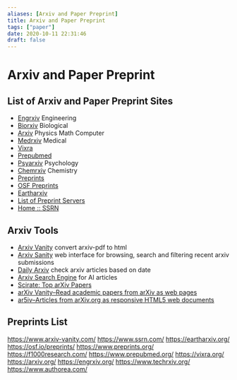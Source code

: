 ```yaml
---
aliases: [Arxiv and Paper Preprint]
title: Arxiv and Paper Preprint
tags: ["paper"]
date: 2020-10-11 22:31:46
draft: false
---
```


# Arxiv and Paper Preprint

## List of Arxiv and Paper Preprint Sites

- [Engrxiv](https://engrxiv.org/) Engineering
- [Biorxiv](https://www.biorxiv.org/) Biological
- [Arxiv](https://arxiv.org/) Physics Math Computer
- [Medrxiv](https://www.medrxiv.org/) Medical
- [Vixra](https://vixra.org/)
- [Prepubmed](https://www.prepubmed.org/)
- [Psyarxiv](https://psyarxiv.com/) Psychology
- [Chemrxiv](https://chemrxiv.org/) Chemistry
- [Preprints](https://www.preprints.org/)
- [OSF Preprints](https://osf.io/preprints/)
- [Eartharxiv](https://eartharxiv.org/)
- [List of Preprint Servers](https://asapbio.org/preprint-servers)
- [Home :: SSRN](https://www.ssrn.com/index.cfm/en/)

## Arxiv Tools

- [Arxiv Vanity](https://www.arxiv-vanity.com/) convert arxiv-pdf to html
- [Arxiv Sanity](https://www.arxiv-sanity.com/) web interface for browsing, search and filtering recent arxiv submissions
- [Daily Arxiv](https://dailyarxiv.com/) check arxiv articles based on date
- [Arxiv Search Engine](https://arxiv.aiindex.org/search) for AI articles
- [Scirate: Top arXiv Papers](https://scirate.com/)
- [arXiv Vanity–Read academic papers from arXiv as web pages](https://www.arxiv-vanity.com/)
- [ar5iv–Articles from arXiv.org as responsive HTML5 web documents](https://ar5iv.org/)


## Preprints List
https://www.arxiv-vanity.com/
https://www.ssrn.com/
https://eartharxiv.org/
https://osf.io/preprints/
https://www.preprints.org/
https://f1000research.com/
https://www.prepubmed.org/
https://vixra.org/
https://arxiv.org/
https://engrxiv.org/
https://www.techrxiv.org/
https://www.authorea.com/
